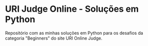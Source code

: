 # URI Judge Online - Soluções em Python
Repositório com as minhas soluções em Python para os desafios da categoria "Beginners" do site URI Online Judge.
